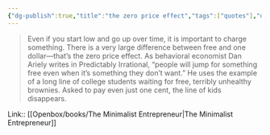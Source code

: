 ```yaml
---
{"dg-publish":true,"title":"the zero price effect","tags":["quotes"],"date":"2024-04-04T09:05:10+03:00","modified_at":"2024-07-25T11:30:32+03:00","aliases":"the zero price effect","dg-path":"/quotes/202404040905.md","permalink":"/quotes/202404040905/","dgPassFrontmatter":true}
---
```



> Even if you start low and go up over time, it is important to charge something. There is a very large difference between free and one dollar—that’s the zero price effect. As behavioral economist Dan Ariely writes in Predictably Irrational, “people will jump for something free even when it’s something they don’t want.” He uses the example of a long line of college students waiting for free, terribly unhealthy brownies. Asked to pay even just one cent, the line of kids disappears.

Link:: [[Openbox/books/The Minimalist Entrepreneur|The Minimalist Entrepreneur]]
